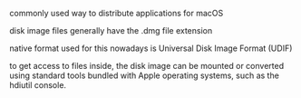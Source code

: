 commonly used way to distribute applications for macOS

disk image files generally have the .dmg file extension

native format used for
this nowadays is Universal Disk Image Format (UDIF)

to get access to files inside, the disk image can be mounted or converted using standard tools bundled with Apple operating systems, such as the hdiutil console.